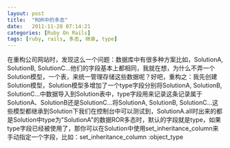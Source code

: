 ```yaml
---
layout: post
title:  "ROR中的多态"
date:   2011-11-28 07:14:21
categories: [Ruby On Rails]
tags: [ruby, rails, 多态, 继承, type]
---
```


在重构公司网站时，发现这么一个问题：数据库中有很多种方案比如，SolutionA, SolutionB, SolutionC...他们的字段基本上都相同，我就在想，为什么不弄一个Solution模型，一个表，来统一管理存储这些数据呢？好吧，重构之：我先创建Solution模型，Solution模型多增加了一个type字段分别将SolutionA, SolutionB, SolutionC...中数据导入到Solution表中，type字段用来记录这条记录属于SolutionA、SolutionB还是SolutionC...将SolutionA, SolutionB, SolutionC...这些模型都继承到Solution下我们在控制台中可以测试到，SolutionA.all时出来的都是Solution中type为"SolutionA"的数据ROR多态时，默认的字段就是type，如果type字段已经被使用了，那你可以在Solution中使用set_inheritance_column来手动指定一个字段，比如：set_inheritance_column :object_type